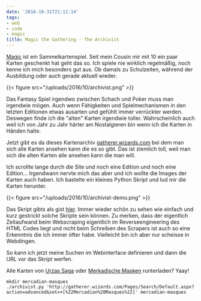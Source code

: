 ```yaml
---
date: '2016-10-31T21:12:14'
tags:
- web
- code
- magic
title: Magic the Gathering - The Archivist
---
```


[Magic](http://magic.wizards.com) ist ein Sammelkartenspiel. Seit mein Cousin mir
mit 10 ein paar Karten geschenkt hat geht das so. Ich spiele nie wirklich
regelmäßig, noch kenne ich mich besonders gut aus. Ob damals zu
Schulzeiten, während der Ausbildung oder auch gerade aktuell wieder.

{{< figure src="/uploads/2016/10/archivist.png" >}}

Das Fantasy Spiel irgendwo zwischen Schach und Poker muss man irgendwie
mögen. Auch wenn Fähigkeiten und Spielmechanismen in den letzten Editionen
etwas ausarten und gefühlt immer verrückter werden. Deswegen finde ich die
"alten" Karten irgendwie toller. Wahrscheinlich auch weil ich von Jahr zu
Jahr härter am Nostalgieren bin wenn ich die Karten in Händen halte.

Jetzt gibt es da dieses Kartenarchiv
[gatherer.wizards.com](https://gatherer.wizards.com) bei dem man sich alle
Karten ansehen kann die es so gibt. Das ist ziemlich toll, weil man sich
die alten Karten alle ansehen kann die man will.

Ich scrollte lange durch die Site und noch eine Edition und noch eine
Edition... Irgendwann nervte mich das aber und ich wollte die Images der
Karten auch haben. Ich bastelte ein kleines Python Skript und lud mir
die Karten herunter.

{{< figure src="/uploads/2016/10/archivist-demo.png" >}}

Das Skript gibts als gist
[hier](https://gist.github.com/noqqe/b0f4b24649f62154bc9f307cd867842e).
Immer wieder schön zu sehen wie einfach und kurz gestrickt solche Skripte
sein können. Zu merken, dass der eigentlich Zeitaufwand beim Webscraping
eigentlich im Reverseengineering des HTML Codes liegt und nicht beim
Schreiben des Scrapers ist auch so eine Erkenntnis die ich immer öfter
habe. Vielleicht bin ich aber nur scheisse in Webdingen.

So kann ich jetzt meine Suchen im Webinterface definieren und dann die URL
vor das Skript werfen.

Alle Karten von [Urzas Saga](https://en.wikipedia.org/wiki/Urza_block) oder
[Merkadische Masken](http://magic.wizards.com/de/game-info/products/card-set-archive/mercadian-masques)
runterladen? Yaay!

    mkdir mercadian-masques
    ./archivist.py 'http://gatherer.wizards.com/Pages/Search/Default.aspx?action=advanced&set=+[%22Mercadian%20Masques%22]' mercadian-masques
